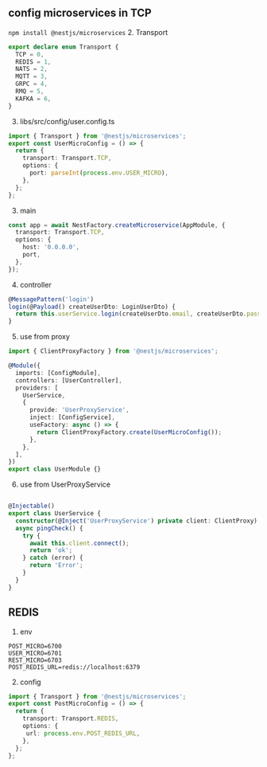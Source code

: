 ## config microservices in TCP

`npm install @nestjs/microservices` 2. Transport

```ts
export declare enum Transport {
  TCP = 0,
  REDIS = 1,
  NATS = 2,
  MQTT = 3,
  GRPC = 4,
  RMQ = 5,
  KAFKA = 6,
}
```

3. libs/src/config/user.config.ts

```ts
import { Transport } from '@nestjs/microservices';
export const UserMicroConfig = () => {
  return {
    transport: Transport.TCP,
    options: {
      port: parseInt(process.env.USER_MICRO),
    },
  };
};
```

3. main

```ts
const app = await NestFactory.createMicroservice(AppModule, {
  transport: Transport.TCP,
  options: {
    host: '0.0.0.0',
    port,
  },
});
```

4. controller

```ts
@MessagePattern('login')
login(@Payload() createUserDto: LoginUserDto) {
  return this.userService.login(createUserDto.email, createUserDto.password);
}
```
5. use from proxy
```ts
import { ClientProxyFactory } from '@nestjs/microservices';

@Module({
  imports: [ConfigModule],
  controllers: [UserController],
  providers: [
    UserService,
    {
      provide: 'UserProxyService',
      inject: [ConfigService],
      useFactory: async () => {
        return ClientProxyFactory.create(UserMicroConfig());
      },
    },
  ],
})
export class UserModule {}
```
6. use from  UserProxyService
```ts

@Injectable()
export class UserService {
  constructor(@Inject('UserProxyService') private client: ClientProxy) {}
  async pingCheck() {
    try {
      await this.client.connect();
      return 'ok';
    } catch (error) {
      return 'Error';
    }
  }
}

```
## REDIS
1. env
```env
POST_MICRO=6700
USER_MICRO=6701
REST_MICRO=6703
POST_REDIS_URL=redis://localhost:6379
```
2. config
```ts
import { Transport } from '@nestjs/microservices';
export const PostMicroConfig = () => {
  return {
    transport: Transport.REDIS,
    options: {
     url: process.env.POST_REDIS_URL,
    },
  };
};
```
